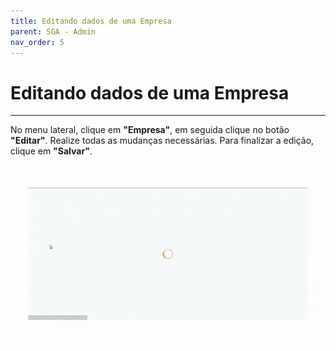 ```yaml
---
title: Editando dados de uma Empresa
parent: SGA - Admin
nav_order: 5
---
```


# Editando dados de uma Empresa
---

No menu lateral, clique em **"Empresa"**, em seguida clique no botão **"Editar"**. Realize todas as mudanças necessárias. Para finalizar a edição, clique em **"Salvar"**.

![Adicionando uma nova empresa](/assets/gifs/editarempresassga.gif)